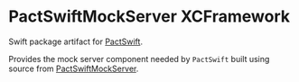 # PactSwiftMockServer XCFramework

Swift package artifact for [PactSwift][pactswift].

Provides the mock server component needed by `PactSwift` built using source from [PactSwiftMockServer][pactswiftmockserver].

[pactswift]: https://github.com/surpher/PactSwift
[pactswiftmockserver]: https://github.com/surpher/PactSwiftMockServer
